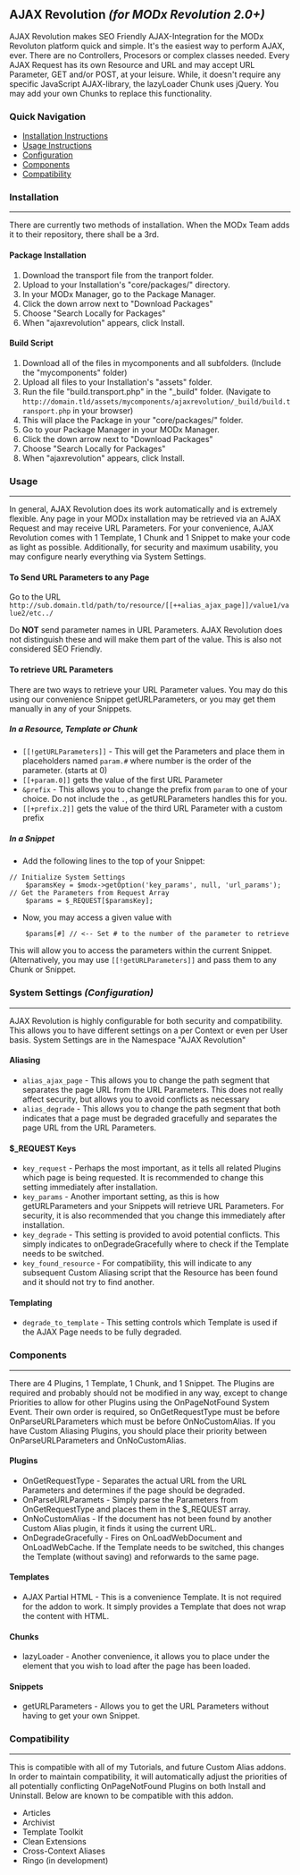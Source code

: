 ## AJAX Revolution *(for MODx Revolution 2.0+)*

AJAX Revolution makes SEO Friendly AJAX-Integration for the MODx Revoluton platform quick and simple. It's the easiest way to perform AJAX, ever. There are no Controllers, Procesors or complex classes needed. Every AJAX Request has its own Resource and URL and may accept URL Parameter, GET and/or POST, at your leisure. While, it doesn't require any specific JavaScript AJAX-library, the lazyLoader Chunk uses jQuery. You may add your own Chunks to replace this functionality.

### Quick Navigation
* [Installation Instructions](#installation)
* [Usage Instructions](#usage)
* [Configuration](#system-settings)
* [Components](#components)
* [Compatibility](#compatibility)

### Installation
---
There are currently two methods of installation. When the MODx Team adds it to their repository, there shall be a 3rd.

#### Package Installation

1.  Download the transport file from the tranport folder.
2.  Upload to your Installation's "core/packages/" directory.
3.  In your MODx Manager, go to the Package Manager.
4.  Click the down arrow next to "Download Packages"
5.  Choose "Search Locally for Packages"
6.  When "ajaxrevolution" appears, click Install.

#### Build Script

1.  Download all of the files in mycomponents and all subfolders. (Include the "mycomponents" folder)
2.  Upload all files to your Installation's "assets" folder.
3.  Run the file "build.transport.php" in the "_build" folder. (Navigate to `http://domain.tld/assets/mycomponents/ajaxrevolution/_build/build.transport.php` in your browser)
4.  This will place the Package in your "core/packages/" folder.
5.  Go to your Package Manager in your MODx Manager.
6.  Click the down arrow next to "Download Packages"
7.  Choose "Search Locally for Packages"
8.  When "ajaxrevolution" appears, click Install.

### Usage
---
In general, AJAX Revolution does its work automatically and is extremely flexible. Any page in your MODx installation may be retrieved via an AJAX Request and may receive URL Parameters. For your convenience, AJAX Revolution comes with 1 Template, 1 Chunk and 1 Snippet to make your code as light as possible. Additionally, for security and maximum usability, you may configure nearly everything via System Settings.

#### To Send URL Parameters to any Page

Go to the URL `http://sub.domain.tld/path/to/resource/[[++alias_ajax_page]]/value1/value2/etc../`

Do **NOT** send parameter names in URL Parameters. AJAX Revolution does not distinguish these and will make them part of the value. This is also not considered SEO Friendly. 

#### To retrieve URL Parameters

There are two ways to retrieve your URL Parameter values. You may do this using our convenience Snippet getURLParameters, or you may get them manually in any of your Snippets.

##### In a Resource, Template or Chunk

*  `[[!getURLParameters]]` - This will get the Parameters and place them in placeholders named `param.#` where number is the order of the parameter. (starts at 0)
*  `[[+param.0]]` gets the value of the first URL Parameter
*  `&prefix` - This allows you to change the prefix from `param` to one of your choice. Do not include the `.`, as getURLParameters handles this for you.
*  `[[+prefix.2]]` gets the value of the third URL Parameter with a custom prefix

##### In a Snippet

*  Add the following lines to the top of your Snippet:

`// Initialize System Settings`  
`    $paramsKey = $modx->getOption('key_params', null, 'url_params');`  
`// Get the Parameters from Request Array`  
`    $params = $_REQUEST[$paramsKey];`  

*  Now, you may access a given value with

`    $params[#] // <-- Set # to the number of the parameter to retrieve`  

This will allow you to access the parameters within the current Snippet. (Alternatively, you may use `[[!getURLParameters]]` and pass them to any Chunk or Snippet.

### System Settings *(Configuration)*
---
AJAX Revolution is highly configurable for both security and compatibility. This allows you to have different settings on a per Context or even per User basis. System Settings are in the Namespace "AJAX Revolution"

#### Aliasing

* `alias_ajax_page` - This allows you to change the path segment that separates the page URL from the URL Parameters. This does not really affect security, but allows you to avoid conflicts as necessary
* `alias_degrade` - This allows you to change the path segment that both indicates that a page must be degraded gracefully and separates the page URL from the URL Parameters. 

#### $_REQUEST Keys

* `key_request` - Perhaps the most important, as it tells all related Plugins which page is being requested. It is recommended to change this setting immediately after installation.
* `key_params` - Another important setting, as this is how getURLParameters and your Snippets will retrieve URL Parameters. For security, it is also recommended that you change this immediately after installation.
* `key_degrade` - This setting is provided to avoid potential conflicts. This simply indicates to onDegradeGracefully where to check if the Template needs to be switched.
* `key_found_resource` - For compatibility, this will indicate to any subsequent Custom Aliasing script that the Resource has been found and it should not try to find another.

#### Templating

* `degrade_to_template` - This setting controls which Template is used if the AJAX Page needs to be fully degraded.

### Components
---
There are 4 Plugins, 1 Template, 1 Chunk, and 1 Snippet. The Plugins are required and probably should not be modified in any way, except to change Priorities to allow for other Plugins using the OnPageNotFound System Event. Their own order is required, so OnGetRequestType must be before OnParseURLParameters which must be before OnNoCustomAlias. If you have Custom Aliasing Plugins, you should place their priority between OnParseURLParameters and OnNoCustomAlias.

#### Plugins

* OnGetRequestType - Separates the actual URL from the URL Parameters and determines if the page should be degraded.
* OnParseURLParamets - Simply parse the Parameters from OnGetRequestType and places them in the $_REQUEST array.
* OnNoCustomAlias - If the document has not been found by another Custom Alias plugin, it finds it using the current URL.
* OnDegradeGracefully - Fires on OnLoadWebDocument and OnLoadWebCache. If the Template needs to be switched, this changes the Template (without saving) and reforwards to the same page.

#### Templates

* AJAX Partial HTML - This is a convenience Template. It is not required for the addon to work. It simply provides a Template that does not wrap the content with HTML.

#### Chunks

* lazyLoader - Another convenience, it allows you to place under the element that you wish to load after the page has been loaded.

#### Snippets

* getURLParameters - Allows you to get the URL Parameters without having to get your own Snippet.

### Compatibility
---
This is compatible with all of my Tutorials, and future Custom Alias addons. In order to maintain compatibility, it will automatically adjust the priorities of all potentially conflicting OnPageNotFound Plugins on both Install and Uninstall. Below are known to be compatible with this addon.

* Articles
* Archivist
* Template Toolkit
* Clean Extensions
* Cross-Context Aliases
* Ringo (in development)